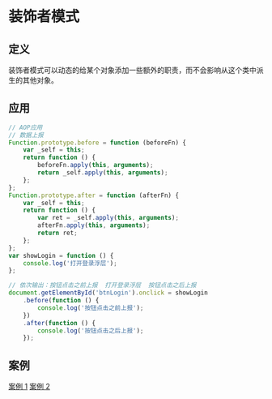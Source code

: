 # 装饰者模式

## 定义

装饰者模式可以动态的给某个对象添加一些额外的职责，而不会影响从这个类中派生的其他对象。

## 应用

```js
// AOP应用
// 数据上报
Function.prototype.before = function (beforeFn) {
    var _self = this;
    return function () {
        beforeFn.apply(this, arguments);
        return _self.apply(this, arguments);
    };
};
Function.prototype.after = function (afterFn) {
    var _self = this;
    return function () {
        var ret = _self.apply(this, arguments);
        afterFn.apply(this, arguments);
        return ret;
    };
};
var showLogin = function () {
    console.log('打开登录浮层');
};

// 依次输出：按钮点击之前上报  打开登录浮层  按钮点击之后上报
document.getElementById('btnLogin').onclick = showLogin
    .before(function () {
        console.log('按钮点击之前上报');
    })
    .after(function () {
        console.log('按钮点击之后上报');
    });
```

## 案例

[案例 1](https://wangtunan.github.io/blog/designPattern/#%E8%A3%85%E9%A5%B0%E8%80%85%E6%A8%A1%E5%BC%8F)
[案例 2](https://github.com/Nealyang/YOU-SHOULD-KNOW-JS/blob/master/doc/design%20mode/%E8%A3%85%E9%A5%B0%E7%9D%80%E6%A8%A1%E5%BC%8F.md)
